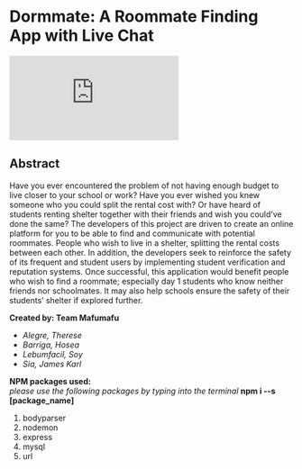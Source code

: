 # Dormmate: A Roommate Finding App with Live Chat

![Photos of Roommates](https://lifeedited.com/wp-content/themes/artisan/img_resize/timthumb.php?src=https://lifeedited.com/wp-content/uploads/2013/07/roommates.jpg&w=945&zc=1)

## Abstract

  Have you ever encountered the problem of not having enough budget to live closer to your school or work? Have you ever wished you knew someone who you could split the rental cost with? Or have heard of students renting shelter together with their friends and wish you could’ve done the same? The developers of this project are driven to create an online platform for you to be able to find and communicate with potential roommates. People who wish to live in a shelter, splitting the rental costs between each other. In addition, the developers seek to reinforce the safety of its frequent and student users by implementing student verification and reputation systems. Once successful, this application would benefit people who wish to find a roommate; especially day 1 students who know neither friends nor schoolmates. It may also help schools ensure the safety of their students’ shelter if explored further. 

**Created by: Team Mafumafu**

  - *Alegre, Therese*
  - *Barriga, Hosea*
  - *Lebumfacil, Soy*
  - *Sia, James Karl*


**NPM packages used:**\
*please use the following packages by typing into the terminal* __npm i --s [package_name]__
 1. bodyparser
 2. nodemon
 3. express
 4. mysql
 5. url



